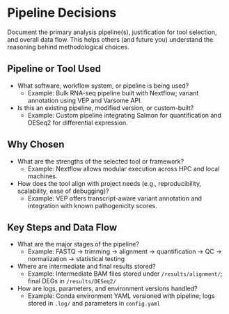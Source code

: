 # Pipeline Decisions

Document the primary analysis pipeline(s), justification for tool selection, and overall data flow. This helps others (and future you) understand the reasoning behind methodological choices.

## Pipeline or Tool Used

- What software, workflow system, or pipeline is being used?
    - Example: Bulk RNA-seq pipeline built with Nextflow; variant annotation using VEP and Varsome API.
- Is this an existing pipeline, modified version, or custom-built?
    - Example: Custom pipeline integrating Salmon for quantification and DESeq2 for differential expression.

## Why Chosen

- What are the strengths of the selected tool or framework?
    - Example: Nextflow allows modular execution across HPC and local machines.
- How does the tool align with project needs (e.g., reproducibility, scalability, ease of debugging)?
    - Example: VEP offers transcript-aware variant annotation and integration with known pathogenicity scores.

## Key Steps and Data Flow

- What are the major stages of the pipeline?
    - Example: FASTQ → trimming → alignment → quantification → QC → normalization → statistical testing
- Where are intermediate and final results stored?
    - Example: Intermediate BAM files stored under `/results/alignment/`; final DEGs in `/results/DESeq2/`
- How are logs, parameters, and environment versions handled?
    - Example: Conda environment YAML versioned with pipeline; logs stored in `.log/` and parameters in `config.yaml`
